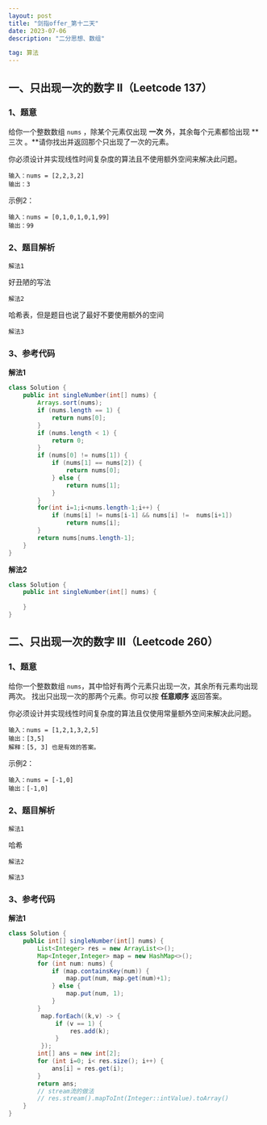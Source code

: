 ```yaml
---
layout: post
title: "剑指offer_第十二天"
date: 2023-07-06
description: "二分思想、数组"

tag: 算法
---  
```


## 一、只出现一次的数字 II（Leetcode 137）

### 1、题意

给你一个整数数组 `nums` ，除某个元素仅出现 **一次** 外，其余每个元素都恰出现 **三次 。**请你找出并返回那个只出现了一次的元素。

你必须设计并实现线性时间复杂度的算法且不使用额外空间来解决此问题。

```
输入：nums = [2,2,3,2]
输出：3
```

示例2：

```
输入：nums = [0,1,0,1,0,1,99]
输出：99
```

### 2、题目解析

``解法1``

好丑陋的写法

``解法2``

哈希表，但是题目也说了最好不要使用额外的空间

``解法3``



### 3、参考代码

**解法1**

```java
class Solution {
    public int singleNumber(int[] nums) {
        Arrays.sort(nums);
        if (nums.length == 1) {
            return nums[0];
        }
        if (nums.length < 1) {
            return 0;
        }
        if (nums[0] != nums[1]) {
            if (nums[1] == nums[2]) {
                return nums[0];
            } else {
                return nums[1];
            }
        }
        for(int i=1;i<nums.length-1;i++) {
            if (nums[i] != nums[i-1] && nums[i] !=  nums[i+1])
                return nums[i];
        }
        return nums[nums.length-1];
    }
}
```

**解法2**

```java
class Solution {
    public int singleNumber(int[] nums) {
        
    }
}
```



## 二、只出现一次的数字 III（Leetcode 260）

### 1、题意

给你一个整数数组 `nums`，其中恰好有两个元素只出现一次，其余所有元素均出现两次。 找出只出现一次的那两个元素。你可以按 **任意顺序** 返回答案。

你必须设计并实现线性时间复杂度的算法且仅使用常量额外空间来解决此问题。

```
输入：nums = [1,2,1,3,2,5]
输出：[3,5]
解释：[5, 3] 也是有效的答案。
```

示例2：

```
输入：nums = [-1,0]
输出：[-1,0]
```

### 2、题目解析

``解法1``

哈希

``解法2``



``解法3``



### 3、参考代码

**解法1**

```java
class Solution {
    public int[] singleNumber(int[] nums) {
        List<Integer> res = new ArrayList<>();
        Map<Integer,Integer> map = new HashMap<>();
        for (int num: nums) {
            if (map.containsKey(num)) {
                map.put(num, map.get(num)+1);
            } else {
                map.put(num, 1);
            }
        }
         map.forEach((k,v) -> {
             if (v == 1) {
                 res.add(k);
             }
         });
        int[] ans = new int[2];
        for (int i=0; i< res.size(); i++) {
            ans[i] = res.get(i);
        }
        return ans;
        // stream流的做法
        // res.stream().mapToInt(Integer::intValue).toArray()
    }
}
```

